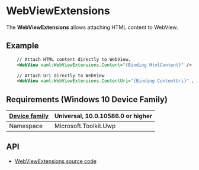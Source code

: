 # WebViewExtensions

The **WebViewExtensions** allows attaching HTML content to WebView.

## Example

```xml
	// Attach HTML content directly to WebView.
	<WebView xaml:WebViewExtensions.Content="{Binding HtmlContent}" />

    // Attach Uri directly to WebView
    <WebView xaml:WebViewExtensions.ContentUri="{Binding ContentUri}" />
```

## Requirements (Windows 10 Device Family)

| [Device family](http://go.microsoft.com/fwlink/p/?LinkID=526370) | Universal, 10.0.10586.0 or higher |
| --- | --- |
| Namespace | Microsoft.Toolkit.Uwp |

## API

* [WebViewExtensions source code](https://github.com/Microsoft/UWPCommunityToolkit/blob/dev/Microsoft.Toolkit.Uwp.UI/Extensions/WebViewExtensions.cs)

